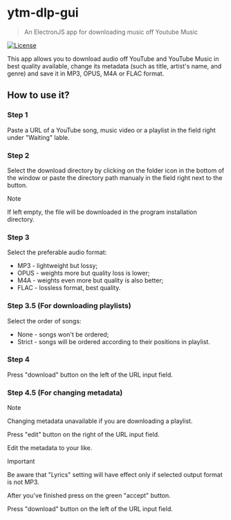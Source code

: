 # ytm-dlp-gui 
<!-- ![logo](https://raw.githubusercontent.com/RENOMIZER/ytm-dlp-gui/main/src/images/icon.ico) -->

> An ElectronJS app for downloading music off Youtube Music

[![License](https://img.shields.io/badge/License-MIT-green)](https://github.com/RENOMIZER/ytm-dlp-gui/blob/main/LICENSE)

This app allows you to download audio off YouTube and YouTube Music in best quality available, 
change its metadata (such as title, artist's name, and genre) and save it in MP3, OPUS, M4A or FLAC format.

## How to use it?

### Step 1
Paste a URL of a YouTube song, music video or a playlist in the field right under "Waiting" lable.

### Step 2
Select the download directory by clicking on the folder icon in the bottom of the window
or paste the directory path manualy in the field right next to the button.
> [!NOTE]
> If left empty, the file will be downloaded in the program installation directory.

### Step 3
Select the preferable audio format:
- MP3 - lightweight but lossy;
- OPUS - weights more but quality loss is lower;
- M4A - weights even more but quality is also better;
- FLAC - lossless format, best quality.

### Step 3.5 (For downloading playlists)
Select the order of songs:
- None - songs won't be ordered;
- Strict - songs will be ordered according to their positions in playlist.

### Step 4
Press "download" button on the left of the URL input field.

### Step 4.5 (For changing metadata)
> [!NOTE]
> Changing metadata unavailable if you are downloading a playlist.

Press "edit" button on the right of the URL input field.

Edit the metadata to your like.

> [!IMPORTANT]
> Be aware that "Lyrics" setting will have effect only if selected output format is not MP3.

After you've finished press on the green "accept" button.

Press "download" button on the left of the URL input field.

<!-- 
## How to build it?
_Make sure you have NodeJS and [WiX v3 build tools](https://github.com/wixtoolset/wix3/releases/latest) installed if you are building for Windows_

1. Clone the repo
2. Open cloned repo in terminal and run `npm install`
3. Run `npm run make` to build distributables or `npm run package` to build unzipped package

The output files will be available in 'out' directory
-->
